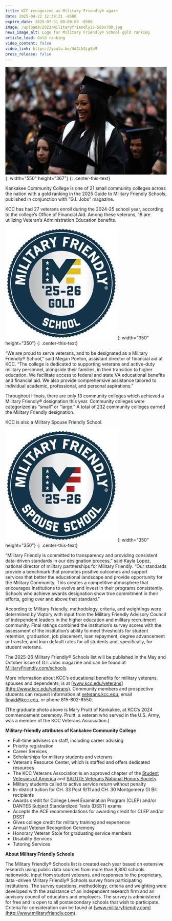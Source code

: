 ```yaml
---
title: KCC recognized as Military Friendly® again
date: 2025-04-22 12:39:21 -0500
expire_date: 2025-07-31 00:00:00 -0500
image: /uploads/2023/militaryfriendly25-580x700.jpg
news_image_alt: Logo for Military Friendly® School gold ranking
article_lead: Gold ranking
video_content: false
video_link: https://youtu.be/4d2LkGjg5bM
press_release: false
---
```

![Mary Pruitt, U.S. Army veteran and 2024 KCC graduate](/uploads/2023/marypruitt-550x367.jpg "Mary Pruitt, U.S. Army veteran and 2024 KCC graduate"){: width="550" height="367"}
{: .center-this-text}

Kankakee Community College is one of 21 small community colleges across the nation with a gold ranking in the 2025 Guide to Military Friendly Schools, published in conjunction with “G.I. Jobs” magazine.

KCC has had 27 veterans enroll during the 2024-25 school year, according to the college’s Office of Financial Aid. Among these veterans, 18 are utilizing Veteran’s Administration Education benefits.

![Military Friendly Gold School Logo 2025-26](/uploads/2023/militaryfriendlygold25-350x350.png "Military Friendly Gold School Logo 2025-26"){: width="350" height="350"}
{: .center-this-text}

“We are proud to serve veterans, and to be designated as a Military Friendly® School,” said Megan Ponton, assistant director of financial aid at KCC. “The college is dedicated to supporting veterans and active-duty military personnel, alongside their families, in their transition to higher education. We facilitate access to federal and state VA educational benefits and financial aid. We also provide comprehensive assistance tailored to individual academic, professional, and personal aspirations.”

Throughout Illinois, there are only 13 community colleges which achieved a Military Friendly® designation this year. Community colleges were categorized as “small” or “large.” A total of 232 community colleges earned the Military Friendly designation.

KCC is also a Military Spouse Friendly School.

![Military Friendly Spouse School Logo 2025-26](/uploads/2023/militaryfriendlyspouse25-350x350.png "Military Friendly Spouse School Logo 2025-26"){: width="350" height="350"}
{: .center-this-text}

“Military Friendly is committed to transparency and providing consistent data-driven standards in our designation process,” said Kayla Lopez, national director of military partnerships for Military Friendly. “Our standards provide a benchmark that promotes positive outcomes and support services that better the educational landscape and provide opportunity for the Military Community. This creates a competitive atmosphere that encourages Institutions to evolve and invest in their programs consistently. Schools who achieve awards designation show true commitment in their efforts, going over and above that standard.”

According to Military Friendly, methodology, criteria, and weightings were determined by Viqtory with input from the Military Friendly Advisory Council of independent leaders in the higher education and military recruitment community. Final ratings combined the institution’s survey scores with the assessment of the institution’s ability to meet thresholds for student retention, graduation, job placement, loan repayment, degree advancement or transfer, and loan default rates for all students and, specifically, for student veterans.

The 2025-26 Military Friendly® Schools list will be published in the May and October issue of G.I. Jobs magazine and can be found at [MilitaryFriendly.com/schools](http://www.militaryfriendly.com/schools/).

More information about KCC’s educational benefits for military veterans, spouses and dependents, is at [www.kcc.edu/veterans](http://www.kcc.edu/veterans). Community members and prospective students can request information at [veterans.kcc.edu](http://veterans.kcc.edu), email [finaid@kcc.edu](mailto:finaid@kcc.edu), or phone 815-802-8550.

(The graduate photo above is Mary Pruitt of Kankakee, at KCC’s 2024 commencement ceremony. Pruitt, a veteran who served in the U.S. Army, was a member of the KCC Veterans Association.)

**Military-friendly attributes of Kankakee Community College**

* Full-time advisers on staff, including career advising
* Priority registration
* Career Services
* Scholarships for military students and veterans
* Veteran’s Resource Center, which is staffed and offers dedicated resources
* The KCC Veterans Association is an approved chapter of the [Student Veterans of America](http://studentveterans.org/) and [SALUTE Veterans National Honors Society](https://salute.colostate.edu/).
* Military students called to active service return without penalty
* In-district tuition for CH. 33 Post 9/11 and CH. 30 Montgomery GI Bill recipients
* Awards credit for College Level Examination Program (CLEP) and/or DANTES Subject Standardized Tests (DSST) exams
* Accepts the ACE recommendations for awarding credit for CLEP and/or DSST
* Gives college credit for military training and experience
* Annual Veteran Recognition Ceremony
* Honorary Veteran Stole for graduating service members
* Disability Services
* Tutoring Services

**About Military Friendly Schools**

The Military Friendly® Schools list is created each year based on extensive research using public data sources from more than 8,800 schools nationwide, input from student veterans, and responses to the proprietary, data -driven Military Friendly® Schools survey from participating institutions. The survey questions, methodology, criteria and weighting were developed with the assistance of an independent research firm and an advisory council of educators and employers. The survey is administered for free and is open to all postsecondary schools that wish to participate. Criteria for consideration can be found at [www.militaryfriendly.com](http://www.militaryfriendly.com).